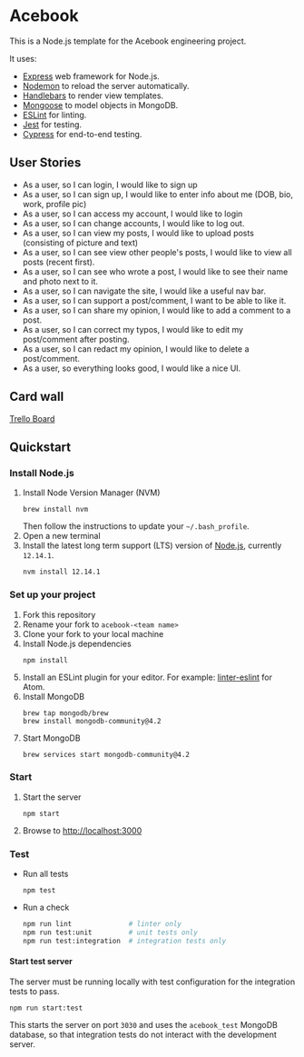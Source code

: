 # Acebook

This is a Node.js template for the Acebook engineering project.

It uses:

- [Express](https://expressjs.com/) web framework for Node.js.
- [Nodemon](https://nodemon.io/) to reload the server automatically.
- [Handlebars](https://handlebarsjs.com/) to render view templates.
- [Mongoose](https://mongoosejs.com) to model objects in MongoDB.
- [ESLint](https://eslint.org) for linting.
- [Jest](https://jestjs.io/) for testing.
- [Cypress](https://www.cypress.io/) for end-to-end testing.

## User Stories

- As a user, so I can login, I would like to sign up
- As a user, so I can sign up, I would like to enter info about me (DOB, bio, work, profile pic)
- As a user, so I can access my account, I would like to login
- As a user, so I can change accounts, I would like to log out.
- As a user, so I can view my posts, I would like to upload posts (consisting of picture and text)
- As a user, so I can see view other people's posts, I would like to view all posts (recent first).
- As a user, so I can see who wrote a post, I would like to see their name and photo next to it.
- As a user, so I can navigate the site, I would like a useful nav bar.
- As a user, so I can support a post/comment, I want to be able to like it.
- As a user, so I can share my opinion, I would like to add a comment to a post.
- As a user, so I can correct my typos, I would like to edit my post/comment after posting.
- As a user, so I can redact my opinion, I would like to delete a post/comment.
- As a user, so everything looks good, I would like a nice UI.

## Card wall

[Trello Board](https://trello.com/b/o0oJVI0n/acebook-pandas)

## Quickstart

### Install Node.js

1. Install Node Version Manager (NVM)
   ```
   brew install nvm
   ```
   Then follow the instructions to update your `~/.bash_profile`.
1. Open a new terminal
1. Install the latest long term support (LTS) version of [Node.js](https://nodejs.org/en/), currently `12.14.1`.
   ```
   nvm install 12.14.1
   ```

### Set up your project

1. Fork this repository
1. Rename your fork to `acebook-<team name>`
1. Clone your fork to your local machine
1. Install Node.js dependencies
   ```
   npm install
   ```
1. Install an ESLint plugin for your editor. For example: [linter-eslint](https://github.com/AtomLinter/linter-eslint) for Atom.
1. Install MongoDB
   ```
   brew tap mongodb/brew
   brew install mongodb-community@4.2
   ```
1. Start MongoDB
   ```
   brew services start mongodb-community@4.2
   ```

### Start

1. Start the server
   ```
   npm start
   ```
1. Browse to [http://localhost:3000](http://localhost:3000)

### Test

- Run all tests
  ```
  npm test
  ```
- Run a check
  ```bash
  npm run lint              # linter only
  npm run test:unit         # unit tests only
  npm run test:integration  # integration tests only
  ```

#### Start test server

The server must be running locally with test configuration for the
integration tests to pass.

```
npm run start:test
```

This starts the server on port `3030` and uses the `acebook_test` MongoDB database,
so that integration tests do not interact with the development server.
